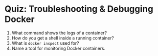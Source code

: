 # Quiz: Troubleshooting & Debugging Docker

1. What command shows the logs of a container?
2. How do you get a shell inside a running container?
3. What is `docker inspect` used for?
4. Name a tool for monitoring Docker containers.